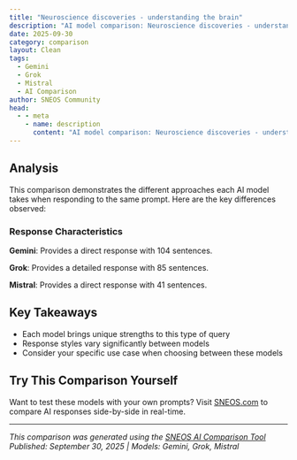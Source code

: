 ```yaml
---
title: "Neuroscience discoveries - understanding the brain"
description: "AI model comparison: Neuroscience discoveries - understanding the brain..."
date: 2025-09-30
category: comparison
layout: Clean
tags:
  - Gemini
  - Grok
  - Mistral
  - AI Comparison
author: SNEOS Community
head:
  - - meta
    - name: description
      content: "AI model comparison: Neuroscience discoveries - understanding the brain..."
---
```


<ChatComparison
  title="Neuroscience discoveries - understanding the brain"
  prompt="Neuroscience discoveries - understanding the brain"
  :responses='{"Gemini": "Neuroscience is a rapidly advancing field, constantly unveiling new insights into the complexities of the brain. Here\u0027s a breakdown of key areas of discovery and understanding in neuroscience:\n\n**I. Fundamental Brain Structure and Function:**\n\n* **Neurons as the Building Blocks:** Understanding that the brain is primarily composed of neurons, specialized cells that communicate with each other through electrical and chemical signals. Discoveries like the neuron doctrine (neurons are distinct units, not a continuous network) were foundational.\n* **Synaptic Transmission:** Elucidating the process of synaptic transmission \u2013 how neurons communicate by releasing neurotransmitters across the synapse. This understanding is critical for developing drugs that target specific brain functions.\n* **Brain Regions and Specialization:** Identifying the roles of different brain regions. Key examples:\n * **Cerebral Cortex:** Higher-level cognitive functions (reasoning, planning, language). Specific areas like the prefrontal cortex (executive functions), motor cortex (movement), sensory cortex (processing senses), and visual cortex (vision) have been extensively mapped.\n * **Hippocampus:** Crucial for memory formation, particularly spatial memory and declarative memory (facts and events). Research on patients like H.M. provided invaluable insights.\n * **Amygdala:** Processes emotions, especially fear and aggression. Plays a key role in emotional learning.\n * **Basal Ganglia:** Involved in motor control, habit formation, and reward processing. Dysfunction is linked to Parkinson\u0027s disease and Huntington\u0027s disease.\n * **Cerebellum:** Coordinates movement, balance, and motor learning.\n * **Brainstem:** Regulates basic life functions like breathing, heart rate, and sleep-wake cycles.\n* **Neurotransmitters and Neuromodulators:** Identifying and characterizing the vast array of neurotransmitters (e.g., dopamine, serotonin, glutamate, GABA) and neuromodulators (e.g., acetylcholine, norepinephrine). Understanding their roles in behavior, cognition, and neurological disorders.\n* **Glial Cells:** Realizing that glial cells (astrocytes, oligodendrocytes, microglia) are not just support cells, but actively participate in brain function, influencing neuronal communication, synapse formation, and brain development. Microglia are the brain\u0027s immune cells and play a critical role in inflammation and neurodegenerative diseases.\n\n**II. Advancements in Techniques and Tools:**\n\n* **Neuroimaging:** Revolutionary advances in imaging technologies have allowed us to observe brain activity in vivo (in living organisms):\n * **fMRI (functional Magnetic Resonance Imaging):** Measures brain activity by detecting changes in blood flow. Provides good spatial resolution but relatively poor temporal resolution.\n * **EEG (Electroencephalography):** Records electrical activity in the brain using electrodes placed on the scalp. Excellent temporal resolution but poor spatial resolution.\n * **MEG (Magnetoencephalography):** Measures magnetic fields produced by electrical activity in the brain. Better spatial resolution than EEG.\n * **PET (Positron Emission Tomography):** Uses radioactive tracers to measure metabolic activity in the brain. Can be used to study neurotransmitter systems.\n * **Optical Imaging (e.g., fNIRS):** Uses near-infrared light to measure brain activity. Non-invasive and can be used in more naturalistic settings.\n* **Electrophysiology:**\n * **Single-cell recording:** Recording the electrical activity of individual neurons. Provides detailed information about neuronal firing patterns.\n * **Local field potentials (LFPs):** Measuring the summed electrical activity of a population of neurons. Reflects synaptic activity and neuronal oscillations.\n* **Optogenetics:** Using light to control the activity of genetically modified neurons. A powerful tool for manipulating brain circuits and studying their role in behavior.\n* **Chemogenetics (e.g., DREADDs):** Using engineered receptors that are activated by specific drugs to control neuronal activity.\n* **Brain Stimulation Techniques:**\n * **Transcranial Magnetic Stimulation (TMS):** Uses magnetic pulses to stimulate or inhibit brain activity non-invasively.\n * **Transcranial Direct Current Stimulation (tDCS):** Applies a weak electrical current to the scalp to modulate brain activity.\n * **Deep Brain Stimulation (DBS):** Surgically implanting electrodes in specific brain regions to deliver electrical stimulation. Used to treat Parkinson\u0027s disease, essential tremor, and other neurological disorders.\n* **Computational Neuroscience:** Using mathematical models and computer simulations to understand brain function.\n* **Genomics and Genetics:** Identifying genes that contribute to brain development, function, and disease. Genome-wide association studies (GWAS) have identified genetic risk factors for various neurological and psychiatric disorders.\n* **CRISPR-Cas9 Gene Editing:** A revolutionary technology that allows for precise editing of genes, opening up new possibilities for treating genetic brain disorders and studying gene function.\n\n**III. Key Areas of Discovery and Understanding:**\n\n* **Neuroplasticity:** The brain\u0027s ability to change and adapt in response to experience. This includes changes in synaptic strength, the formation of new synapses, and the reorganization of brain circuits. Neuroplasticity is crucial for learning, memory, and recovery from brain injury.\n* **Learning and Memory:** Unraveling the neural mechanisms underlying different types of learning and memory (e.g., declarative memory, procedural memory, working memory). Identifying the brain regions and synaptic processes involved in memory consolidation and retrieval.\n* **Cognitive Neuroscience:** Studying the neural basis of cognitive processes such as attention, perception, language, decision-making, and consciousness.\n* **Social Neuroscience:** Investigating the neural mechanisms underlying social behavior, including empathy, cooperation, aggression, and social cognition.\n* **Developmental Neuroscience:** Understanding how the brain develops from early embryonic stages to adulthood. Investigating the role of genes, environment, and experience in shaping brain structure and function.\n* **Neurodegenerative Diseases:**\n * **Alzheimer\u0027s Disease:** Understanding the role of amyloid plaques and neurofibrillary tangles in the pathogenesis of Alzheimer\u0027s disease. Developing new diagnostic tools and therapeutic strategies.\n * **Parkinson\u0027s Disease:** Identifying the loss of dopamine-producing neurons in the substantia nigra as the primary cause of Parkinson\u0027s disease. Developing treatments to alleviate symptoms and slow disease progression.\n * **Huntington\u0027s Disease:** Understanding the genetic basis of Huntington\u0027s disease and developing gene therapies to target the mutated huntingtin gene.\n * **Amyotrophic Lateral Sclerosis (ALS):** Investigating the causes of motor neuron degeneration in ALS and developing new treatments to prolong survival.\n* **Psychiatric Disorders:**\n * **Depression:** Investigating the role of neurotransmitters (e.g., serotonin, norepinephrine, dopamine) and brain circuits in the pathophysiology of depression. Developing new antidepressant medications and therapies.\n * **Schizophrenia:** Understanding the role of dopamine and glutamate in the pathophysiology of schizophrenia. Developing new antipsychotic medications and therapies.\n * **Anxiety Disorders:** Investigating the neural circuits involved in fear and anxiety. Developing new treatments for anxiety disorders.\n * **Autism Spectrum Disorder (ASD):** Identifying genetic and environmental factors that contribute to ASD. Developing interventions to improve social communication and cognitive skills.\n* **Addiction:** Understanding the neural mechanisms underlying addiction, including the role of dopamine, reward pathways, and changes in brain circuitry. Developing new treatments to prevent relapse and promote recovery.\n* **Sleep Research:** Unveiling the functions of sleep, including memory consolidation, brain restoration, and immune regulation. Understanding the neural mechanisms that control sleep-wake cycles.\n* **Consciousness:** Exploring the neural correlates of consciousness \u2013 what brain activity is necessary and sufficient for subjective experience. This remains one of the biggest challenges in neuroscience.\n\n**IV. Current Frontiers and Future Directions:**\n\n* **Connectomics:** Mapping the complete wiring diagram of the brain \u2013 the connectome. This will provide a comprehensive understanding of how brain circuits are organized and how information flows through the brain.\n* **Brain-Computer Interfaces (BCIs):** Developing technologies that allow people to control external devices with their thoughts. BCIs have the potential to restore motor function to people with paralysis and to treat neurological disorders.\n* **Artificial Intelligence (AI) and Neuroscience:** Using AI to analyze large datasets of brain data and to develop new models of brain function. Also, drawing inspiration from the brain to create more intelligent AI systems.\n* **Personalized Medicine for Brain Disorders:** Tailoring treatments for brain disorders to the individual patient based on their genetic makeup, brain imaging data, and other factors.\n* **Neuroethics:** Addressing the ethical implications of neuroscience research, including issues related to privacy, autonomy, and the potential for misuse of neurotechnologies.\n\n**In Conclusion:**\n\nNeuroscience is a dynamic and rapidly evolving field. The discoveries listed above are just a glimpse of the vast amount of knowledge that has been accumulated in recent years. As new technologies and research methods emerge, we can expect even more groundbreaking discoveries in the years to come. Understanding the brain is critical for improving human health, treating neurological and psychiatric disorders, and enhancing human capabilities.\n", "Grok": "Neuroscience has made incredible strides in recent decades, unraveling the mysteries of the brain and providing deeper insights into how it functions, adapts, and influences behavior, emotions, and cognition. Below are some key discoveries and areas of progress in understanding the brain, along with their implications:\n\n---\n\n### 1. **Brain Plasticity (Neuroplasticity)**\n - **Discovery**: The brain is not a fixed structure but can reorganize itself by forming new neural connections throughout life. This concept, known as neuroplasticity, shows that experiences, learning, and even injuries can reshape the brain\u0027s structure and function.\n - **Key Findings**:\n - The brain can adapt after injuries (e.g., stroke recovery) by rerouting functions to undamaged areas.\n - Learning new skills, such as playing an instrument or speaking a new language, increases the density of neural connections in relevant brain regions.\n - Neuroplasticity is critical during early childhood but continues into adulthood, debunking the myth that the adult brain cannot change.\n - **Implications**:\n - Rehabilitation therapies for brain injuries (e.g., physical therapy after a stroke) leverage neuroplasticity.\n - Lifelong learning and mental exercises can help maintain cognitive health and delay age-related decline.\n\n---\n\n### 2. **Mapping the Brain (The Connectome)**\n - **Discovery**: Advances in imaging technologies like fMRI (functional Magnetic Resonance Imaging), DTI (Diffusion Tensor Imaging), and EEG (Electroencephalography) have allowed scientists to map the brain\u0027s structure and activity in unprecedented detail.\n - **Key Projects**:\n - The **Human Connectome Project** aims to create a comprehensive map of neural connections in the human brain, helping to understand how different regions interact.\n - Studies of brain networks have identified key \u0022hubs\u0022 that coordinate communication between regions, such as the default mode network (active during daydreaming or self-reflection).\n - **Implications**:\n - Better understanding of brain disorders like Alzheimer\u0027s, autism, or schizophrenia, which are often linked to disrupted connectivity.\n - Development of personalized medicine by mapping individual brain networks to tailor treatments.\n\n---\n\n### 3. **The Role of Glial Cells**\n - **Discovery**: Historically, neurons were thought to be the primary players in brain function, but glial cells (non-neuronal cells in the brain) are now recognized as critical to brain health and activity.\n - **Key Findings**:\n - Glial cells, such as astrocytes, support neurons by regulating synapses, maintaining the blood-brain barrier, and responding to injury.\n - They play a role in learning and memory by modulating synaptic plasticity.\n - **Implications**:\n - Glial dysfunction is implicated in neurodegenerative diseases like multiple sclerosis and Alzheimer\u0027s.\n - Targeting glial cells could lead to new therapies for brain disorders.\n\n---\n\n### 4. **The Gut-Brain Axis**\n - **Discovery**: The brain and gut are deeply connected through the vagus nerve, hormones, and the microbiome (the trillions of microbes in the digestive system), forming the gut-brain axis.\n - **Key Findings**:\n - Gut bacteria produce neurotransmitters like serotonin (a mood regulator), influencing mental health.\n - Stress and emotions can affect gut health, while gut dysbiosis (imbalance in gut bacteria) is linked to anxiety, depression, and even neurodegenerative diseases.\n - **Implications**:\n - Probiotics and dietary interventions may help manage mental health conditions.\n - Understanding this connection could lead to novel treatments for disorders like Parkinson\u2019s disease, which may begin with gut dysfunction before brain symptoms appear.\n\n---\n\n### 5. **Memory and the Hippocampus**\n - **Discovery**: The hippocampus, a small structure in the brain, is critical for forming and retrieving memories, as well as spatial navigation.\n - **Key Findings**:\n - Research by neuroscientists like Eric Kandel (Nobel Prize, 2000) showed how synaptic changes underpin memory formation at a molecular level.\n - The discovery of \u0022place cells\u0022 and \u0022grid cells\u0022 in the hippocampus and nearby regions (Nobel Prize, 2014, to John O\u0027Keefe, May-Britt Moser, and Edvard Moser) explained how the brain creates a mental map of space.\n - **Implications**:\n - Understanding memory formation helps in addressing disorders like amnesia and dementia.\n - Potential interventions to enhance memory or recover lost memories after trauma.\n\n---\n\n### 6. **Neurotransmitters and Mental Health**\n - **Discovery**: Chemical messengers called neurotransmitters (e.g., dopamine, serotonin, glutamate) play a central role in regulating mood, behavior, and cognition.\n - **Key Findings**:\n - Imbalances in neurotransmitters are linked to mental health disorders: low serotonin with depression, excess dopamine with schizophrenia, and disrupted glutamate signaling with anxiety.\n - Drugs like SSRIs (selective serotonin reuptake inhibitors) target these systems to treat depression and anxiety.\n - **Implications**:\n - Development of more precise psychiatric medications with fewer side effects.\n - Growing interest in non-pharmacological approaches, like transcranial magnetic stimulation (TMS), to modulate brain activity.\n\n---\n\n### 7. **The Role of Sleep in Brain Function**\n - **Discovery**: Sleep is essential for brain health, memory consolidation, and clearing toxic waste from the brain.\n - **Key Findings**:\n - During sleep, the brain\u0027s glymphatic system clears out metabolic waste, including beta-amyloid plaques linked to Alzheimer\u2019s disease.\n - REM (rapid eye movement) sleep is critical for processing emotions and consolidating memories.\n - **Implications**:\n - Poor sleep is linked to cognitive decline, mood disorders, and increased risk of neurodegeneration.\n - Sleep therapy and lifestyle changes are being explored to improve mental and cognitive health.\n\n---\n\n### 8. **Brain Disorders and Genetics**\n - **Discovery**: Advances in genomics have revealed genetic factors contributing to brain disorders.\n - **Key Findings**:\n - Mutations in genes like APOE are associated with a higher risk of Alzheimer\u2019s disease.\n - Conditions like autism spectrum disorder (ASD) and schizophrenia have complex genetic underpinnings, often involving multiple genes and environmental factors.\n - **Implications**:\n - Early genetic screening for risk factors could enable preventive measures or early interventions.\n - Gene therapy holds promise for rare neurological disorders caused by single-gene mutations.\n\n---\n\n### 9. **Artificial Intelligence and Brain-Inspired Computing**\n - **Discovery**: Neuroscience has inspired the development of artificial neural networks, which mimic how the brain processes information.\n - **Key Findings**:\n - Deep learning algorithms are modeled after the brain\u0027s layered structure of neurons.\n - Brain-computer interfaces (BCIs), like those developed by Neuralink, aim to connect the brain directly to machines, helping individuals with paralysis control prosthetics or communicate.\n - **Implications**:\n - BCIs could revolutionize treatment for neurological conditions.\n - Insights into brain function are accelerating AI development, while AI tools are aiding neuroscience research (e.g., analyzing brain scans).\n\n---\n\n### 10. **Neurodegeneration and Aging**\n - **Discovery**: Research into neurodegenerative diseases like Alzheimer\u2019s, Parkinson\u2019s, and Huntington\u2019s has identified key mechanisms, including protein misfolding, inflammation, and mitochondrial dysfunction.\n - **Key Findings**:\n - Accumulation of amyloid-beta and tau proteins is a hallmark of Alzheimer\u2019s disease.\n - Lifestyle factors like exercise, diet, and social engagement can reduce the risk of cognitive decline.\n - **Implications**:\n - Drug development is focusing on clearing toxic proteins or reducing inflammation in the brain.\n - Public health initiatives emphasize brain-healthy lifestyles to combat the rising prevalence of dementia in aging populations.\n\n---\n\n### Challenges and Future Directions\nDespite these breakthroughs, the brain remains one of the most complex and least understood systems in nature. Key challenges include:\n - Translating lab discoveries into effective clinical treatments.\n - Understanding consciousness and subjective experience, often called the \u0022hard problem\u0022 of neuroscience.\n - Addressing ethical concerns with technologies like BCIs and genetic editing.\n\nFuture research will likely focus on integrating big data, AI, and interdisciplinary approaches to build a holistic model of brain function. Projects like the BRAIN Initiative (Brain Research Through Advancing Innovative Neurotechnologies) in the U.S. and the Human Brain Project in Europe are driving innovation in this field.\n\n---\n\n### Conclusion\nNeuroscience discoveries are transforming our understanding of the brain, from its adaptability and connectivity to its role in behavior and disease. These insights are paving the way for better treatments, technologies, and preventive strategies, ultimately improving quality of life. As technology and research continue to advance, the next few decades promise even more profound revelations about the organ that defines who we are. If you\u0027d like to dive deeper into a specific topic (e.g., neuroplasticity, mental health, or BCIs), let me know!", "Mistral": "Neuroscience has made significant strides in understanding the brain, leading to numerous groundbreaking discoveries. Here are some key areas and findings:\n\n1. **Brain Plasticity (Neuroplasticity)**:\n - **Discovery**: The brain is not static but can change and adapt throughout life.\n - **Implications**: This has led to new approaches in rehabilitation, learning, and treating neurological disorders.\n\n2. **Neurogenesis**:\n - **Discovery**: The brain can generate new neurons, particularly in the hippocampus, a region involved in learning and memory.\n - **Implications**: This challenges the long-held belief that the brain stops producing new neurons after a certain age and opens avenues for treating neurodegenerative diseases.\n\n3. **Functional Magnetic Resonance Imaging (fMRI)**:\n - **Discovery**: fMRI allows researchers to map brain activity by detecting changes in blood flow.\n - **Implications**: This has revolutionized the study of brain function, enabling non-invasive observation of brain activity in real-time.\n\n4. **Mirror Neurons**:\n - **Discovery**: These neurons fire both when an individual performs an action and when they observe the same action performed by another.\n - **Implications**: This discovery has implications for understanding empathy, imitation, and social cognition.\n\n5. **Default Mode Network (DMN)**:\n - **Discovery**: The brain has a network of regions that are active when the brain is at rest and not focused on the external environment.\n - **Implications**: Understanding the DMN has provided insights into conditions like Alzheimer\u0027s disease, autism, and schizophrenia.\n\n6. **Optogenetics**:\n - **Discovery**: This technique uses light to control neurons that have been genetically sensitized to light.\n - **Implications**: Optogenetics allows precise manipulation of neural circuits, providing a powerful tool for studying brain function and dysfunction.\n\n7. **Connectome**:\n - **Discovery**: The Human Connectome Project aims to map the structural and functional connections in the brain.\n - **Implications**: This comprehensive map will enhance our understanding of brain organization and function, aiding in the diagnosis and treatment of neurological disorders.\n\n8. **Gut-Brain Axis**:\n - **Discovery**: The gut microbiome influences brain function and behavior through the vagus nerve and other pathways.\n - **Implications**: This has implications for understanding and treating conditions like depression, anxiety, and autism.\n\n9. **Neural Oscillations**:\n - **Discovery**: Different brain rhythms (e.g., alpha, beta, gamma waves) are associated with various cognitive and behavioral states.\n - **Implications**: Understanding these oscillations can help in diagnosing and treating neurological and psychiatric disorders.\n\n10. **Brain-Computer Interfaces (BCIs)**:\n - **Discovery**: BCIs allow direct communication between the brain and external devices.\n - **Implications**: This technology has applications in prosthetics, communication for paralyzed individuals, and even augmenting human capabilities.\n\n11. **Epigenetics and the Brain**:\n - **Discovery**: Epigenetic modifications, such as DNA methylation and histone modifications, influence gene expression in the brain.\n - **Implications**: This has implications for understanding how environmental factors can affect brain development and function, contributing to conditions like depression and addiction.\n\n12. **Glial Cells**:\n - **Discovery**: Glial cells, once thought to be merely supportive, play crucial roles in brain function, including synaptic transmission and plasticity.\n - **Implications**: This has expanded our understanding of brain function and opened new avenues for treating neurological disorders.\n\nThese discoveries represent just a fraction of the ongoing research in neuroscience, highlighting the complexity and potential of the brain. Continued advancements promise to further revolutionize our understanding and treatment of brain-related conditions."}' 
  published-date="22:46"
/>

## Analysis

This comparison demonstrates the different approaches each AI model takes when responding to the same prompt. Here are the key differences observed:

### Response Characteristics

**Gemini**: Provides a direct response with 104 sentences. 

**Grok**: Provides a detailed response with 85 sentences. 

**Mistral**: Provides a direct response with 41 sentences. 

## Key Takeaways

- Each model brings unique strengths to this type of query
- Response styles vary significantly between models
- Consider your specific use case when choosing between these models

## Try This Comparison Yourself

Want to test these models with your own prompts? Visit [SNEOS.com](https://sneos.com) to compare AI responses side-by-side in real-time.

---

*This comparison was generated using the [SNEOS AI Comparison Tool](https://sneos.com)*
*Published: September 30, 2025 | Models: Gemini, Grok, Mistral*

